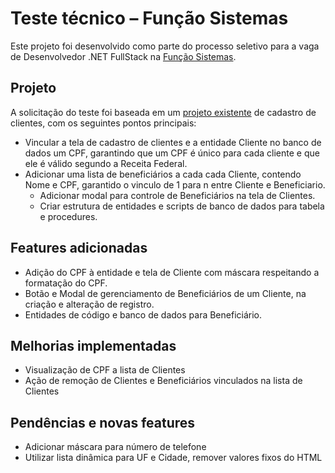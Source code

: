 # Teste técnico – Função Sistemas

Este projeto foi desenvolvido como parte do processo seletivo para a vaga de Desenvolvedor .NET FullStack na [Função Sistemas](https://www.funcao.com.br/).

## Projeto

A solicitação do teste foi baseada em um [projeto existente](https://github.com/Net-DevJv/DesafioFuncaoSistema/tree/main/FI.WebAtividadeEntrevista) de cadastro de clientes, com os seguintes pontos principais:

- Vincular a tela de cadastro de clientes e a entidade Cliente no banco de dados um CPF, garantindo que um CPF é único para cada cliente e que ele é válido segundo a Receita Federal.
- Adicionar uma lista de beneficiários a cada cada Cliente, contendo Nome e CPF, garantido o vinculo de 1 para n entre Cliente e Beneficiario.
  - Adicionar modal para controle de Beneficiários na tela de Clientes.
  - Criar estrutura de entidades e scripts de banco de dados para tabela e procedures.

## Features adicionadas

- Adição do CPF à entidade e tela de Cliente com máscara respeitando a formatação do CPF.
- Botão e Modal de gerenciamento de Beneficiários de um Cliente, na criação e alteração de registro.
- Entidades de código e banco de dados para Beneficiário.

## Melhorias implementadas

- Visualização de CPF a lista de Clientes
- Ação de remoção de Clientes e Beneficiários vinculados na lista de Clientes

## Pendências e novas features

- Adicionar máscara para número de telefone
- Utilizar lista dinâmica para UF e Cidade, remover valores fixos do HTML
